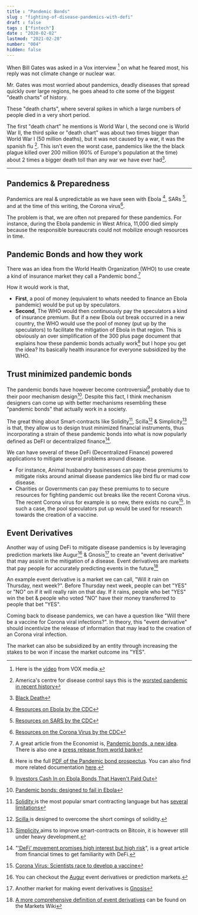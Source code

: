 ```yaml
---
title : "Pandemic Bonds"
slug : "fighting-of-disease-pandemics-with-defi"
draft : false
tags : ["fintech"]
date : "2020-02-02"
lastmod: "2021-02-28"
number: "004"
hidden: false
---
```


When Bill Gates was asked in a Vox interview [^1] on what he feared most, his reply was not climate change or nuclear war.

Mr. Gates was most worried about pandemics, deadly diseases that spread quickly over large regions, he goes ahead to cite some of the biggest "death charts" of history.

These "death charts", where several spikes in which a large numbers of people died in a very short period.

The first "death chart" he mentions is World War I, the second one is World War II, the third spike or "death chart"  was about two times bigger than World War I (50 million deaths), but it was not caused by a war, it was the spanish flu [^2]. This isn't even the worst case, pandemics like the the black plague killed over 200 million (60% of Europe's population at the time) about 2 times  a bigger death toll than any war we have ever had[^3].

***

## Pandemics & Preparedness

Pandemics are real & unpredictable as we have seen with Ebola [^4], SARs [^5], and at the time of this writing, the Corona virus[^6].

The problem is that, we are often not prepared for these pandemics. For instance, during the Ebola pandemic in West Africa, 11,000 died simply because the responsible bureaucrats could not mobilize enough resources in time.

## Pandemic Bonds and how they work

There was an idea from the World Health Organization (WHO) to use create a kind of insurance market they call a Pandemic bond.[^7]

How it would work is that,

- **First**, a pool of money (equivalent to whats needed to finance an Ebola pandemic) would be put up by speculators.
- **Second**, The WHO would then continuously  pay  the speculators a kind of insurance premium. But if a new Ebola out break occurred in a new country, the WHO would use the pool of money (put up by the speculators) to facilitate the mitigation of Ebola in that region. This is obviously an over simplification of the 300 plus page document that explains how these pandemic bonds actually work[^8] but I hope you get the idea? Its basically health insurance for everyone subsidized by the WHO.

## Trust minimized  pandemic bonds

The pandemic bonds have however become controversial[^9] probably due to their poor mechanism design[^10]. Despite this fact, I think mechanism designers can come up with better mechanisms resembling these "pandemic bonds" that actually work in a society.

The great thing about Smart-contracts like Solidity[^11], Scilla[^12] & Simplicity[^13] is that, they allow us to design trust minimized financial instruments, thus incorporating a strain of these pandemic bonds into what is now popularly defined as DeFI or decentralized finance[^14].

We can have several of these DeFi (Decentralized Finance) powered applications to mitigate several problems around disease.

- For instance, Animal husbandry businesses can pay these premiums to mitigate risks around animal disease pandemics like bird flu or mad cow disease.
- Charities  or Governments can pay these premiums to to secure resources for fighting pandemic out breaks like the recent Corona virus.  The recent Corona virus for example is so new, there exists no cure[^15]. In such a case, the pool speculators put up would be used for research towards the creation of a vaccine.

## Event Derivatives

Another way of using  DeFi to mitigate disease pandemics is by leveraging prediction markets like Augur[^16] & Gnosis[^17] to create an "event derivative" that may assist in the mitigation of a disease.
Event derivatives are markets that pay people for accurately predicting  events in the future[^18]

An example event derivative is a market we can call,  "Will it rain on Thursday, next week?".  Before Thursday next week, people can bet "YES" or "NO" on if it will really rain on that day.
If it rains, people who bet "YES" win the bet & people who voted "NO" have their money transferred to people that bet "YES".

Coming back to disease pandemics, we can have a question like "Will there be a vaccine for Corona viral infections?". In theory, this "event derivative" should incentivize the release of information that may lead to the creation of an Corona viral infection.

The market can also be subsidized by an entity through increasing the stakes to be won if incase the market outcome ins "YES".


[^1]: Here is the [video](https://www.youtube.com/watch?v=9AEMKudv5p0) from VOX media.
[^2]: America's centre for disease control says this is the [worsted pandemic in recent history](https://www.cdc.gov/flu/pandemic-resources/1918-pandemic-h1n1.html)
[^3]: [Black Death](https://en.wikipedia.org/wiki/Black_Death)
[^4]: [Resources on Ebola by the CDC](https://www.cdc.gov/vhf/ebola/index.html)
[^5]: [Resources on SARS by the CDC](https://www.cdc.gov/sars/index.html)
[^6]: [Resources on the Corona Virus by the CDC](https://www.cdc.gov/coronavirus/index.html)
[^7]:  A great article from the Economist is, [Pandemic bonds, a new idea](https://www.economist.com/finance-and-economics/2017/07/27/pandemic-bonds-a-new-idea). There is also one a [press release from world bank](https://www.worldbank.org/en/news/press-release/2017/06/28/world-bank-launches-first-ever-pandemic-bonds-to-support-500-million-pandemic-emergency-financing-facility)
[^8]: Here is the full [PDF of the Pandemic bond prospectus](http://pubdocs.worldbank.org/en/882831509568634367/PEF-Final-Prospectus-PEF.pdf). You can also find more related documentation [here](https://www.worldbank.org/en/topic/pandemics/brief/pandemic-emergency-financing-facility).
[^9]: [Investors Cash In on Ebola Bonds That Haven't Paid Out](https://www.bloomberg.com/news/articles/2019-08-14/ebola-bond-pays-investors-millions-while-congo-battles-outbreak)
[^10]: [Pandemic bonds: designed to fail in Ebola](https://www.nature.com/articles/d41586-019-02415-9)
[^11]: [Solidity ](https://en.wikipedia.org/wiki/Solidity) is the most popular smart contracting language but has [several limitations](https://news.ycombinator.com/item?id=14691212)
[^12]: [Scilla ](https://scilla-lang.org/) is designed to overcome the short comings of solidity.
[^13]: [Simplicity ](https://arxiv.org/abs/1711.03028) aims to improve smart-contracts on Bitcoin, it is however still under heavy development.
[^14]: "[‘DeFi’ movement promises high interest but high risk](https://www.ft.com/content/16db565a-25a1-11ea-9305-4234e74b0ef3)", is a great article from financial times to get familiarity with DeFi.
[^15]: [Corona Virus: Scientists race to develop a vaccine](https://www.bbc.com/news/health-51299735)
[^16]: You can checkout the [Augur](https://augur.casino) event derivatives or prediction markets.
[^17]: Another market for making event derivatives is [Gnosis](https://gnosis.io/)
[^18]: [A more comprehensive definition of event derivatives](http://www.marketswiki.com/wiki/Event_derivatives) can be found on the Markets Wiki